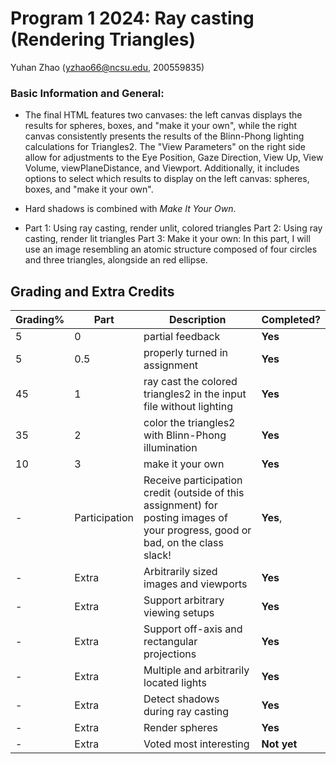 # Program 1 2024: Ray casting (Rendering Triangles)
Yuhan Zhao (yzhao66@ncsu.edu, 200559835)

### Basic Information and General:
- The final HTML features two canvases: the left canvas displays the results for spheres, boxes, and "make it your own", while the right canvas consistently presents the results of the Blinn-Phong lighting calculations for Triangles2. The "View Parameters" on the right side allow for adjustments to the Eye Position, Gaze Direction, View Up, View Volume, viewPlaneDistance, and Viewport. Additionally, it includes options to select which results to display on the left canvas: spheres, boxes, and "make it your own".

- Hard shadows is combined with _Make It Your Own_.
  
- Part 1: Using ray casting, render unlit, colored triangles
  Part 2: Using ray casting, render lit triangles
  Part 3: Make it your own: In this part, I will use an image resembling an atomic structure composed of four circles and three triangles, alongside an red ellipse.



## Grading and Extra Credits
| Grading% | Part          | Description                                                                                                                     | Completed?                                                                                |
|----------|---------------|---------------------------------------------------------------------------------------------------------------------------------|-------------------------------------------------------------------------------------------|
| 5        | 0             | partial feedback                                                                                                                | **Yes**                                                                                   |
| 5        | 0.5           | properly turned in assignment                                                                                                   | **Yes**                                                                                   |
| 45       | 1             | ray cast the colored triangles2 in the input file without lighting                                                              | **Yes**                                                                                   |
| 35       | 2             | color the triangles2 with Blinn-Phong illumination                                                                              | **Yes**                                                                                   |
| 10       | 3             | make it your own                                                                                                                | **Yes**                                                                                   |
| -        | Participation | Receive participation credit (outside of this assignment) for posting images of your progress, good or bad, on the class slack! | **Yes**,  |
| -        | Extra         | Arbitrarily sized images and viewports                                                                                          | **Yes**                                                                                   |
| -        | Extra         | Support arbitrary viewing setups                                                                                                | **Yes**                                                                                   |
| -        | Extra         | Support off-axis and rectangular projections                                                                                    | **Yes**                                                                                   |
| -        | Extra         | Multiple and arbitrarily located lights                                                                                         | **Yes**                                                                                   |
| -        | Extra         | Detect shadows during ray casting                                                                                               | **Yes**                                                                                   |
| -        | Extra         | Render spheres                                                                                                                  | **Yes**                                                                                   |
| -        | Extra         | Voted most interesting                                                                                                          | **Not yet**                                                                               |
